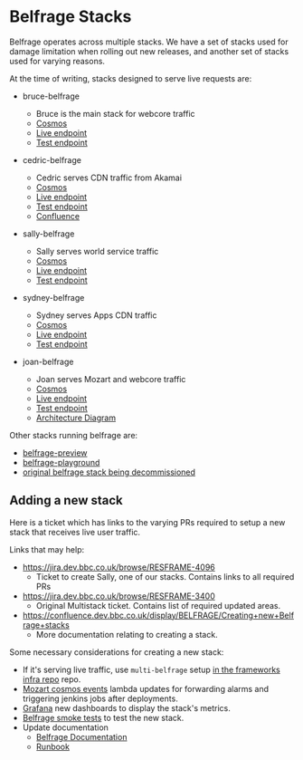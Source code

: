 # Belfrage Stacks

Belfrage operates across multiple stacks. We have a set of stacks used for damage limitation when rolling out new releases, and another set of stacks used for varying reasons.

At the time of writing, stacks designed to serve live requests are:
- bruce-belfrage
    - Bruce is the main stack for webcore traffic 
    - [Cosmos](https://cosmos.tools.bbc.co.uk/services/bruce-belfrage)
    - [Live endpoint](https://bruce.belfrage.api.bbc.co.uk/)
    - [Test endpoint](https://bruce.belfrage.test.api.bbc.co.uk/)

- cedric-belfrage
    - Cedric serves CDN traffic from Akamai
    - [Cosmos](https://cosmos.tools.bbc.co.uk/services/cedric-belfrage)
    - [Live endpoint](https://cedric.belfrage.api.bbc.co.uk/)
    - [Test endpoint](https://cedric.belfrage.test.api.bbc.co.uk/)
    - [Confluence](https://confluence.dev.bbc.co.uk/display/BELFRAGE/Belfrage+CDN)

- sally-belfrage
    - Sally serves world service traffic 
    - [Cosmos](https://cosmos.tools.bbc.co.uk/services/sally-belfrage)
    - [Live endpoint](https://sally.belfrage.api.bbc.co.uk/)
    - [Test endpoint](https://sally.belfrage.test.api.bbc.co.uk/)

- sydney-belfrage
    - Sydney serves Apps CDN traffic
    - [Cosmos](https://cosmos.tools.bbc.co.uk/services/sydney-belfrage)
    - [Live endpoint](https://sydney.belfrage.api.bbc.co.uk/)
    - [Test endpoint](https://sydney.belfrage.test.api.bbc.co.uk/)

- joan-belfrage
    - Joan serves Mozart and webcore traffic
    - [Cosmos](https://cosmos.tools.bbc.co.uk/services/joan-belfrage)
    - [Live endpoint](https://joan.belfrage.api.bbc.co.uk/)
    - [Test endpoint](https://joan.belfrage.test.api.bbc.co.uk/)
    - [Architecture Diagram](../img/joan-belf-arch.png)


Other stacks running belfrage are:
- [belfrage-preview](https://cosmos.tools.bbc.co.uk/services/belfrage-preview)
- [belfrage-playground](https://cosmos.tools.bbc.co.uk/services/belfrage-playground)
- [original belfrage stack being decommissioned](https://cosmos.tools.bbc.co.uk/services/belfrage)


## Adding a new stack
Here is a ticket which has links to the varying PRs required to setup a new stack that receives live user traffic.

Links that may help:
- https://jira.dev.bbc.co.uk/browse/RESFRAME-4096
    - Ticket to create Sally, one of our stacks. Contains links to all required PRs
- https://jira.dev.bbc.co.uk/browse/RESFRAME-3400
    - Original Multistack ticket. Contains list of required updated areas.
- https://confluence.dev.bbc.co.uk/display/BELFRAGE/Creating+new+Belfrage+stacks
    - More documentation relating to creating a stack.


Some necessary considerations for creating a new stack:
- If it's serving live traffic, use `multi-belfrage` setup [in the frameworks infra repo](https://github.com/bbc/frameworks-infra/tree/master/belfrage/multi-belfrage) repo.
- [Mozart cosmos events](https://github.com/bbc/mozart-cosmos-events) lambda updates for forwarding alarms and triggering jenkins jobs after deployments.
- [Grafana](https://github.com/bbc/news-grafana) new dashboards to display the stack's metrics.
- [Belfrage smoke tests](https://github.com/bbc/belfrage) to test the new stack.
- Update documentation
    - [Belfrage Documentation](https://github.com/bbc/belfrage/tree/master/docs)
    - [Runbook](https://confluence.dev.bbc.co.uk/display/BELFRAGE/Belfrage+Run+Book)
